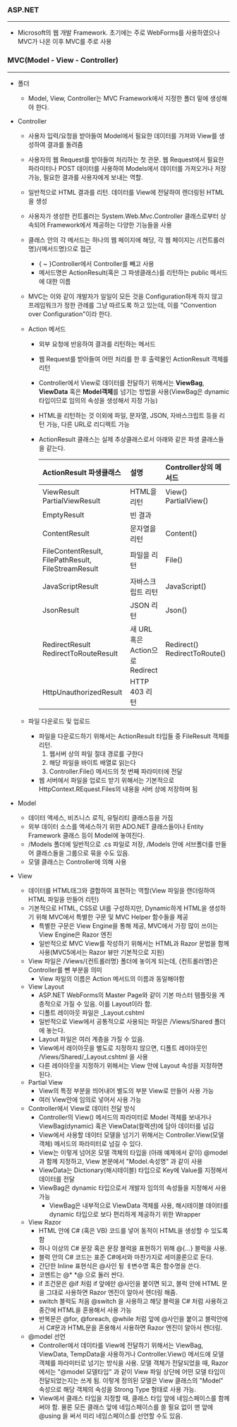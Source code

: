 ### ASP.NET

------

- Microsoft의 웹 개발 Framework. 초기에는 주로 WebForms를 사용하였으나 MVC가 나온 이후 MVC를 주로 사용



### MVC(Model - View - Controller)

------

- 폴더

  - Model, View, Controller는 MVC Framework에서 지정한 폴더 밑에 생성해야 한다.

- Controller

  - 사용자 입력/요청을 받아들여 Model에서 필요한 데이터를 가져와 View를 생성하여 결과를 돌려줌

  - 사용자의 웹 Request를 받아들여 처리하는 첫 관문. 웹 Request에서 필요한 파라미터나 POST 데이터를 사용하여 Models에서 데이터를 가져오거나 저장 가능, 필요한 결과를 사용자에게 보내는 역할.

  - 일반적으로 HTML 결과를 리턴. 데이터를 View에 전달하여 렌더링된 HTML을 생성

  - 사용자가 생성한 컨트롤러는 System.Web.Mvc.Controller 클래스로부터 상속되어 Framework에서 제공하는 다양한 기능들을 사용

  - 클래스 안의 각 메서드는 하나의 웹 페이지에 해당, 각 웹 페이지는 /{컨트롤러명}/{메서드명}으로 접근

    - { ~ }Controller에서 Controller를 빼고 사용
    - 메서드명은 ActionResult(혹은 그 파생클래스)를 리턴하는 public 메서드에 대한 이름

  - MVC는 이와 같이 개발자가 일일이 모든 것을 Configuration하게 하지 않고 프레임워크가 정한 관례를 그냥 따르도록 하고 있는데, 이를 "Convention over Configuration"이라 한다.

  - Action 메서드

    - 외부 요청에 반응하여 결과를 리턴하는 메서드

    - 웹 Request를 받아들여 어떤 처리를 한 후 출력물인 ActionResult 객체를 리턴

    - Controller에서 View로 데이터를 전달하기 위해서는 **ViewBag**, **ViewData** 혹은 **Model객체**를 넘기는 방법을 사용(ViewBag은 dynamic 타입이므로 임의의 속성을 생성해서 지정 가능)

    - HTML을 리턴하는 것 이외에 파일, 문자열, JSON, 자바스크립트 등을 리턴 가능, 다른 URL로 리디렉트 가능

    - ActionResult 클래스는 실제 추상클래스로서 아래와 같은 파생 클래스들을 같는다.

      | **ActionResult 파생클래스**                         | **설명**                        | **Controller상의 메서드**    |
      | :-------------------------------------------------- | :------------------------------ | :--------------------------- |
      | ViewResult PartialViewResult                        | HTML을 리턴                     | View() PartialView()         |
      | EmptyResult                                         | 빈 결과                         |                              |
      | ContentResult                                       | 문자열을 리턴                   | Content()                    |
      | FileContentResult, FilePathResult, FileStreamResult | 파일을 리턴                     | File()                       |
      | JavaScriptResult                                    | 자바스크립트 리턴               | JavaScript()                 |
      | JsonResult                                          | JSON 리턴                       | Json()                       |
      | RedirectResult RedirectToRouteResult                | 새 URL 혹은 Action으로 Redirect | Redirect() RedirectToRoute() |
      | HttpUnauthorizedResult                              | HTTP 403 리턴                   |                              |

  - 파일 다운로드 및 업로드

    - 파일을 다운로드하기 위해서는 ActionResult 타입들 중 FileResult 객체를 리턴.
      1. 웹서버 상의 파일 절대 경로를 구한다
      2. 해당 파일을 바이트 배열로 읽는다
      3. Controller.File() 메서드의 첫 번째 파라미터에 전달
    - 웹 서버에서 파일을 업로드 받기 위해서는 기본적으로 HttpContext.REquest.Files의 내용을 서버 상에 저장하며 됨

- Model
  - 데이터 액세스, 비즈니스 로직, 유틸리티 클래스등을 가짐
  - 외부 데이터 소스를 액세스하기 위한 ADO.NET 클래스들이나 Entity Framework 클래스 등이 Model에 놓여진다.
  - /Models 폴더에 일반적으로 .cs 파일로 저장, /Models 안에 서브폴더를 만들어 클래스들을 그룹으로 묶을 수도 있음.
  - 모델 클래스는 Controller에 의해 사용

- View
  - 데이터를 HTML태그와 결합하여 표현하는 역할(View 파일을 랜더링하여 HTML 파일을 만들어 리턴)
  - 기본적으로 HTML, CSS로 UI를 구성하지만, Dynamic하게 HTML을 생성하기 위해  MVC에서 특별한 구문 및 MVC Helper 함수들을 제공
    - 특별한 구문은 View Engine을 통해 제공, MVC에서 가장 많이 쓰이는 View Engine은 Razor 엔진
    - 일반적으로 MVC View를 작성하기 위해서는 HTML과 Razor 문법을 함께 사용(MVC5에서는 Razor 뷰만 기본적으로 지원)
  - View 파일은 /Views/{컨트롤러명} 폴더에 놓이게 되는데, {컨트롤러명}은 Controller를 뺀 부분을 의미
    - View 파일의 이름은 Action 메서드의 이름과 동일해야함
  - View Layout
    - ASP.NET WebForms의 Master Page와 같이 기본 마스터 템플릿을 계층적으로 가질 수 있음. 이를 Layout이라 함.
    - 디폴트 레이아웃 파일은 _Layout.cshtml
    - 일반적으로 View에서 공통적으로 사용되는 파일은 /Views/Shared 폴더에 놓는다.
    - Layout 파일은 여러 계층을 가질 수 있음.
    - View에서 레이아웃을 별도로 지정하지 않으면, 디폴트 레이아웃인 /Views/Shared/_Layout.cshtml 을 사용
    - 다른 레이아웃을 지정하기 위해서는 View 안에 Layout 속성을 지정하면 된다.
  - Partial View
    - View의 특정 부분을 띄어내어 별도의 부분 View로 만들어 사용 가능
    - 여러 View안에 임의로 넣어서 사용 가능
  - Controller에서 View로 데이터 전달 방식
    - Controller의 View() 메서드의 파라미터로 Model 객체를 보내거나 ViewBag(dynamic) 혹은 ViewData(컬렉션)에 담아 데이터를 넘김
    - View에서 사용할 데이터 모델을 넘기기 위해서는 Controller.View(모델 객체) 메서드의 파라미터로 넘길 수 있다.
    - View는 이렇게 넘어온 모델 객체의 타입을 (아래 예제에서 같이) @model 과 함께 지정하고, View 본문에서 "Model.속성명" 과 같이 사용
    - ViewData는 Dictionary(해시테이블) 타입으로 Key에 Value를 지정해서 데이터를 전달
    - ViewBag은 dynamic 타입으로서 개발자 임의의 속성들을 지정해서 사용 가능
      - ViewBag은 내부적으로 ViewData 객체를 사용, 해시테이블 데이터를 dynamic 타입으로 보다 편리하게 제공하기 위한 Wrapper
  - View Razor
    - HTML 안에 C# (혹은 VB) 코드를 넣어 동적이 HTML을 생성할 수 있도록 함
    - 하나 이상의 C# 문장 혹은 문장 블럭을 표현하기 위해 @{...} 블럭을 사용.
    - 블럭 안의 C# 코드는 표준 C#에서와 마찬가지로 세미콜론으로 둔다.
    - 간단한 Inline 표현식은 @사인 뒹 ㅔ변수명 혹은 함수명을 쓴다.
    - 코멘트는 @* *@ 으로 둘러 싼다.
    - if 조건문은 @if 처럼 if 앞에만 @사인을 붙이면 되고, 블럭 안에 HTML 문을 그대로 사용하면 Razor 엔진이 알아서 렌더링 해줌.
    - switch 블럭도 처음 @switch 을 사용하고 해당 블럭을 C# 처럼 사용하고 중간에 HTML을 혼용해서 사용 가능
    - 반복문은 @for, @foreach, @while 처럼 앞에 @사인을 붙이고 블럭안에서 C#문과 HTML문을 혼용해서 사용하면 Razor 엔진이 알아서 렌더링.
  - @model 선언
    - Controller에서 데이타를 View에 전달하기 위해서는 ViewBag, ViewData, TempData을 사용하거나 Controller.View() 메서드에 모델 객체를 파라미터로 넘기는 방식을 사용. 모델 객체가 전달되었을 때, Razor에서는 "@model 모델타입" 과 같이 View 파일 상단에 어떤 모델 타입이 전달되었는지는 쓰게 됨. 이렇게 정의된 모델은 View 클래스의 "Model" 속성으로 해당 객체의 속성을 Strong Type 형태로 사용 가능.
    - View에서 클래스 타입을 지정할 때, 클래스 타입 앞에 네임스페이스를 함께 써야 함. 물론 모든 클래스 앞에 네임스페이스를 쓸 필요 없이 맨 앞에 @using 을 써서 미리 네임스페이스를 선언할 수도 있음.



